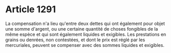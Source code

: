 # Article 1291

La compensation n'a lieu qu'entre deux dettes qui ont également pour objet une somme d'argent, ou une certaine quantité de choses fongibles de la même espèce et qui sont également liquides et exigibles.   Les prestations en grains ou denrées, non contestées, et dont le prix est réglé par les mercuriales, peuvent se compenser avec des sommes liquides et exigibles.
